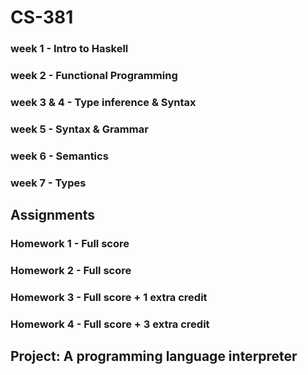 # CS-381

### week 1 - Intro to Haskell
### week 2 - Functional Programming
### week 3 & 4 - Type inference & Syntax
### week 5 - Syntax & Grammar
### week 6 - Semantics
### week 7 - Types 

## Assignments
### Homework 1 - Full score
### Homework 2 - Full score
### Homework 3 - Full score + 1 extra credit
### Homework 4 - Full score + 3 extra credit

## Project: A programming language interpreter

